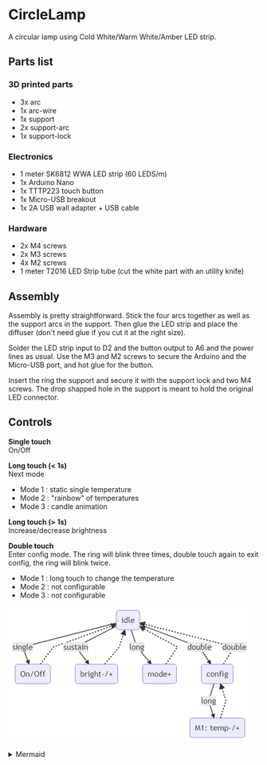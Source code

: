 # CircleLamp

A circular lamp using Cold White/Warm White/Amber LED strip.

## Parts list

### 3D printed parts

- 3x arc
- 1x arc-wire
- 1x support
- 2x support-arc
- 1x support-lock

### Electronics

- 1 meter SK6812 WWA LED strip (60 LEDS/m)
- 1x Arduino Nano
- 1x TTTP223 touch button
- 1x Micro-USB breakout
- 1x 2A USB wall adapter + USB cable

### Hardware

- 2x M4 screws
- 2x M3 screws
- 4x M2 screws
- 1 meter T2016 LED Strip tube (cut the white part with an utility knife)

## Assembly

Assembly is pretty straightforward. Stick the four arcs together as well as the support arcs in the support. Then glue the LED strip and place the diffuser (don't need glue if you cut it at the right size).

Solder the LED strip input to D2 and the button output to A6 and the power lines as usual. Use the M3 and M2 screws to secure the Arduino and the Micro-USB port, and hot glue for the button.

Insert the ring the support and secure it with the support lock and two M4 screws. The drop shapped hole in the support is meant to hold the original LED connector.

## Controls

**Single touch**  
On/Off

**Long touch (< 1s)**  
Next mode

- Mode 1 : static single temperature
- Mode 2 : "rainbow" of temperatures
- Mode 3 : candle animation

**Long touch (> 1s)**  
Increase/decrease brightness

**Double touch**  
Enter config mode. The ring will blink three times, double touch again to exit config, the ring will blink twice.

- Mode 1 : long touch to change the temperature
- Mode 2 : not configurable
- Mode 3 : not configurable

![controls](Images/controls.png)

<details> 
  <summary>Mermaid</summary>
  
```mermaid
graph TD
  A(idle)
  B(On/Off)
  C(bright-/+)
  D(mode+)
  E(config)
  F(M1: temp-/+)
  A -->|single| B
  B -.-> A
  A -->|sustain| C
  C -.-> A
  A -->|long| D
  D -.-> A
  A -->|double| E
  E -.->|double| A
  E -->|long| F
  F -.-> E
```

</details>
